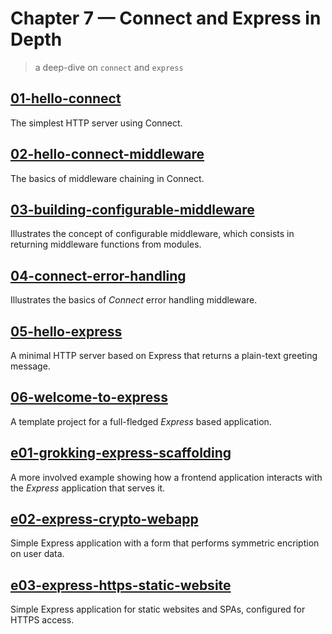 # Chapter 7 &mdash; Connect and Express in Depth
> a deep-dive on `connect` and `express`

## [01-hello-connect](./01-hello-connect/)
The simplest HTTP server using Connect.

## [02-hello-connect-middleware](./02-hello-connect-middleware/)
The basics of middleware chaining in Connect.

## [03-building-configurable-middleware](./03-building-configurable-middleware/)
Illustrates the concept of configurable middleware, which consists in returning middleware functions from modules.

## [04-connect-error-handling](./04-connect-error-handling/)
Illustrates the basics of *Connect* error handling middleware.

## [05-hello-express](./05-hello-express/)
A minimal HTTP server based on Express that returns a plain-text greeting message.

## [06-welcome-to-express](./06-welcome-to-express/)
A template project for a full-fledged *Express* based application.

## [e01-grokking-express-scaffolding](./e01-grokking-express-scaffolding/)
A more involved example showing how a frontend application interacts with the *Express* application that serves it.

## [e02-express-crypto-webapp](./e02-express-crypto-webapp/)
Simple Express application with a form that performs symmetric encription on user data.

## [e03-express-https-static-website](./e03-express-https-static-website/)
Simple Express application for static websites and SPAs, configured for HTTPS access.